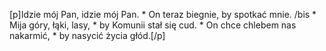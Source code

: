 [p]Idzie mój Pan, idzie mój Pan. * On teraz biegnie, by spotkać mnie. /bis * Mija góry, łąki, lasy, * by Komunii stał się cud. * On chce chlebem nas nakarmić, * by nasycić życia głód.[/p]
